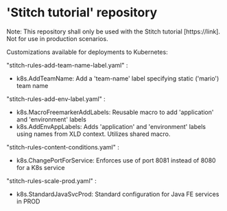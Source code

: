 # 'Stitch tutorial' repository

Note: This repository shall only be used with the Stitch tutorial [https://link]. Not for use in production scenarios.

Customizations available for deployments to Kubernetes:

"stitch-rules-add-team-name-label.yaml" :

- k8s.AddTeamName:  Add a 'team-name' label specifying static ('mario') team name

"stitch-rules-add-env-label.yaml" :

- k8s.MacroFreemarkerAddLabels: Reusable macro to add 'application' and 'environment' labels
- k8s.AddEnvAppLabels: Adds 'application' and 'environment' labels using names from XLD context. Utilizes shared macro.

"stitch-rules-content-conditions.yaml" :

- k8s.ChangePortForService: Enforces use of port 8081 instead of 8080 for a K8s service

"stitch-rules-scale-prod.yaml" :

- k8s.StandardJavaSvcProd: Standard configuration for Java FE services in PROD

